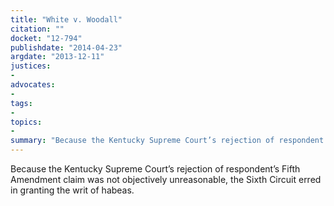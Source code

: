 ```yaml
---
title: "White v. Woodall"
citation: ""
docket: "12-794"
publishdate: "2014-04-23"
argdate: "2013-12-11"
justices:
- 
advocates:
- 
tags:
- 
topics:
- 
summary: "Because the Kentucky Supreme Court’s rejection of respondent’s Fifth Amendment claim was not objectively unreasonable, the Sixth Circuit erred in granting the writ of habeas."
---
```

Because the Kentucky Supreme Court’s rejection of respondent’s Fifth Amendment claim was not objectively unreasonable, the Sixth Circuit erred in granting the writ of habeas.

